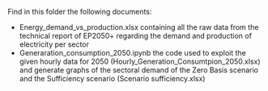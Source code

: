 Find in this folder the following documents:
- Energy_demand_vs_production.xlsx containing all the raw data from the technical report of EP2050+ regarding the demand and production of electricity per sector 
- Generaration_consumption_2050.ipynb the code used to exploit the given hourly data for 2050 (Hourly_Generation_Consumtpion_2050.xlsx) and generate graphs of the sectoral demand of the Zero Basis scenario and the Sufficiency scenario (Scenario sufficiency.xlsx)
